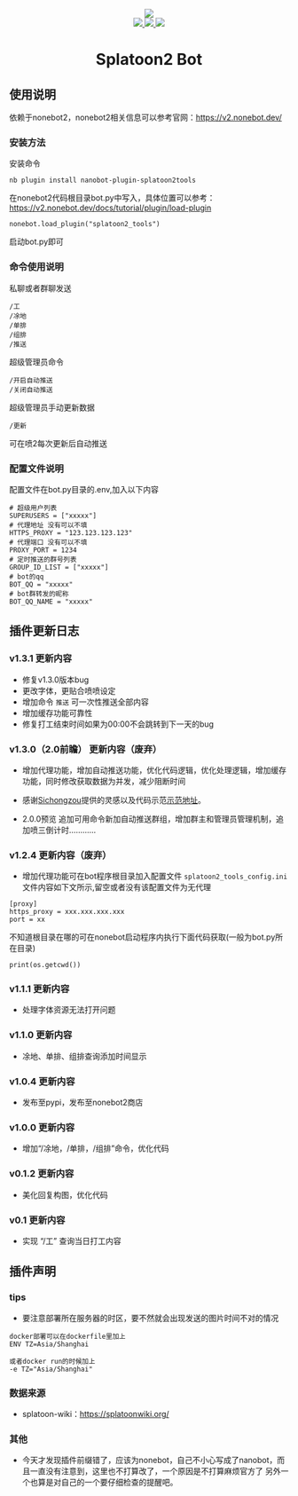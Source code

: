 <p align="center">
  <img align="center" src="https://v2.nonebot.dev/logo.png"><br>

  <a href="https://github.com/DrinkOolongTea/splatoon2-bot/blob/main/LICENSE">
    <img src="https://img.shields.io/badge/license-GPL-informational">
  </a>
  
  <a href="https://github.com/nonebot/nonebot2">
    <img src="https://img.shields.io/badge/nonebot2-2.0.0beta.2-green">
  </a>
  
  <a href="">
    <img src="https://img.shields.io/badge/release-v1.3.1-orange">
  </a>
  
</p>

<div align="center">

# Splatoon2 Bot

</div>

## 使用说明
依赖于nonebot2，nonebot2相关信息可以参考官网：https://v2.nonebot.dev/
### 安装方法
安装命令
```
nb plugin install nanobot-plugin-splatoon2tools
```
在nonebot2代码根目录bot.py中写入，具体位置可以参考：https://v2.nonebot.dev/docs/tutorial/plugin/load-plugin
```
nonebot.load_plugin("splatoon2_tools")
```
启动bot.py即可
### 命令使用说明
私聊或者群聊发送
```
/工
/凃地
/单排
/组排
/推送
```
超级管理员命令
```
/开启自动推送
/关闭自动推送
```
超级管理员手动更新数据
```
/更新
```
可在喷2每次更新后自动推送

### 配置文件说明
配置文件在bot.py目录的.env,加入以下内容
```
# 超级用户列表
SUPERUSERS = ["xxxxx"]
# 代理地址 没有可以不填
HTTPS_PROXY = "123.123.123.123"
# 代理端口 没有可以不填
PROXY_PORT = 1234
# 定时推送的群号列表
GROUP_ID_LIST = ["xxxxx"]
# bot的qq
BOT_QQ = "xxxxx"
# bot群转发的昵称
BOT_QQ_NAME = "xxxxx"

```

## 插件更新日志

### v1.3.1 更新内容
* 修复v1.3.0版本bug
* 更改字体，更贴合喷喷设定
* 增加命令 `推送` 可一次性推送全部内容
* 增加缓存功能可靠性
* 修复打工结束时间如果为00:00不会跳转到下一天的bug

### v1.3.0（2.0前瞻） 更新内容（废弃）
* 增加代理功能，增加自动推送功能，优化代码逻辑，优化处理逻辑，增加缓存功能，同时修改获取数据为并发，减少阻断时间
* 感谢[Sichongzou](https://github.com/Sichongzou)提供的灵感以及代码示范[示范地址](https://github.com/Sichongzou/splatoon2-bot)。

* 2.0.0预览 追加可用命令新加自动推送群组，增加群主和管理员管理机制，追加喷三倒计时…………

### v1.2.4 更新内容（废弃）
* 增加代理功能可在bot程序根目录加入配置文件 `splatoon2_tools_config.ini` 文件内容如下文所示,留空或者没有该配置文件为无代理
```
[proxy]
https_proxy = xxx.xxx.xxx.xxx
port = xx
```
不知道根目录在哪的可在nonebot启动程序内执行下面代码获取(一般为bot.py所在目录)
```
print(os.getcwd())
```
### v1.1.1 更新内容
* 处理字体资源无法打开问题
### v1.1.0 更新内容
* 凃地、单排、组排查询添加时间显示
### v1.0.4 更新内容
* 发布至pypi，发布至nonebot2商店
### v1.0.0 更新内容
* 增加“/凃地，/单排，/组排”命令，优化代码
### v0.1.2 更新内容
* 美化回复构图，优化代码
### v0.1 更新内容
* 实现 “/工” 查询当日打工内容

## 插件声明
### tips
* 要注意部署所在服务器的时区，要不然就会出现发送的图片时间不对的情况
```
docker部署可以在dockerfile里加上
ENV TZ=Asia/Shanghai

或者docker run的时候加上
-e TZ="Asia/Shanghai"
```

### 数据来源
* splatoon-wiki：https://splatoonwiki.org/

### 其他
* 今天才发现插件前缀错了，应该为nonebot，自己不小心写成了nanobot，而且一直没有注意到，这里也不打算改了，一个原因是不打算麻烦官方了
另外一个也算是对自己的一个要仔细检查的提醒吧。